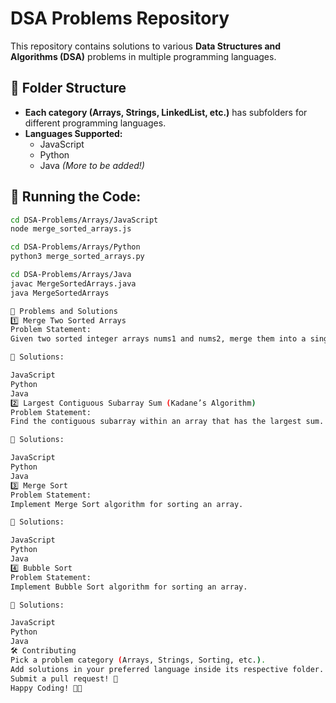 # DSA Problems Repository

This repository contains solutions to various **Data Structures and Algorithms (DSA)** problems in multiple programming languages.

## 📂 Folder Structure
- **Each category (Arrays, Strings, LinkedList, etc.)** has subfolders for different programming languages.
- **Languages Supported:**
  - JavaScript
  - Python
  - Java *(More to be added!)*

## 🚀 Running the Code:

```sh
cd DSA-Problems/Arrays/JavaScript
node merge_sorted_arrays.js

cd DSA-Problems/Arrays/Python
python3 merge_sorted_arrays.py

cd DSA-Problems/Arrays/Java
javac MergeSortedArrays.java
java MergeSortedArrays

📌 Problems and Solutions
1️⃣ Merge Two Sorted Arrays
Problem Statement:
Given two sorted integer arrays nums1 and nums2, merge them into a single sorted array. nums1 has extra space to accommodate the merged elements.

🔗 Solutions:

JavaScript
Python
Java
2️⃣ Largest Contiguous Subarray Sum (Kadane’s Algorithm)
Problem Statement:
Find the contiguous subarray within an array that has the largest sum.

🔗 Solutions:

JavaScript
Python
Java
3️⃣ Merge Sort
Problem Statement:
Implement Merge Sort algorithm for sorting an array.

🔗 Solutions:

JavaScript
Python
Java
4️⃣ Bubble Sort
Problem Statement:
Implement Bubble Sort algorithm for sorting an array.

🔗 Solutions:

JavaScript
Python
Java
🛠 Contributing
Pick a problem category (Arrays, Strings, Sorting, etc.).
Add solutions in your preferred language inside its respective folder.
Submit a pull request! 🚀
Happy Coding! 🚀😊
